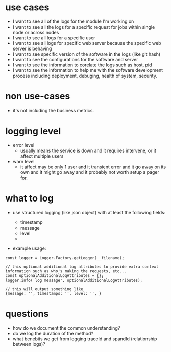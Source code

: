 # use cases

- I want to see all of the logs for the module I'm working on
- I want to see all the logs for a specific request for jobs within single node or across nodes
- I want to see all logs for a specific user
- I want to see all logs for specific web server because the specific web server is behaving
- I want to see specific version of the software in the logs (like git hash)
- I want to see the configurations for the software and server
- I want to see the information to corelate the logs such as host, pid
- I want to see the information to help me with the software development process including deployment, debuging, health of system, security.

# non use-cases

- it's not including the business metrics.


# logging level

- error level
  - usually means the service is down and it requires intervene, or it affect multiple users
- warn level
  - it affect may be only 1 user and it transient error and it go away on its own and it might go away and it probably not worth setup a pager for.

# what to log

- use structured logging (like json object) with at least the following fields:
  - timestamp
  - message
  - level
  - 

- example usage:
```
const logger = Logger.Factory.getLogger(__filename);

// this optional additional log attributes to provide extra context information such as who's making the requests, etc...
const optionalAdditionalLogAttributes = {};
logger.info('log message', optionalAdditionalLogAttributes);

// this will output something like
{message: '', timestamps: '', level: '', }
```

# questions
- how do we document the common understanding?
- do we log the duration of the method?
- what benebits we get from logging traceId and spandId (relationship between logs)?
